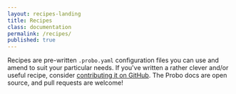 ```yaml
---
layout: recipes-landing
title: Recipes
class: documentation
permalink: /recipes/
published: true
---
```


Recipes are pre-written `.probo.yaml` configuration files you can use and amend to suit your particular needs. If you've written a rather clever and/or useful recipe, consider [contributing it on GitHub](https://github.com/proboci/probo-docs#contribute-your-proboyaml-recipe). The Probo docs are open source, and pull requests are welcome!
